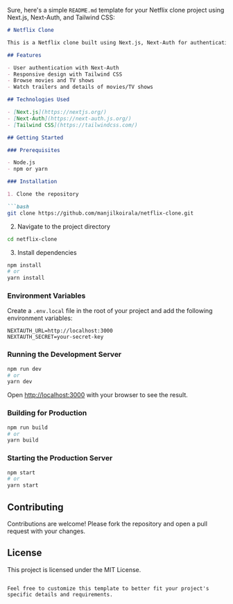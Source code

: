Sure, here's a simple `README.md` template for your Netflix clone project using Next.js, Next-Auth, and Tailwind CSS:

```markdown
# Netflix Clone

This is a Netflix clone built using Next.js, Next-Auth for authentication, and Tailwind CSS for styling.

## Features

- User authentication with Next-Auth
- Responsive design with Tailwind CSS
- Browse movies and TV shows
- Watch trailers and details of movies/TV shows

## Technologies Used

- [Next.js](https://nextjs.org/)
- [Next-Auth](https://next-auth.js.org/)
- [Tailwind CSS](https://tailwindcss.com/)

## Getting Started

### Prerequisites

- Node.js
- npm or yarn

### Installation

1. Clone the repository

```bash
git clone https://github.com/manjilkoirala/netflix-clone.git
```

2. Navigate to the project directory

```bash
cd netflix-clone
```

3. Install dependencies

```bash
npm install
# or
yarn install
```

### Environment Variables

Create a `.env.local` file in the root of your project and add the following environment variables:

```
NEXTAUTH_URL=http://localhost:3000
NEXTAUTH_SECRET=your-secret-key
```

### Running the Development Server

```bash
npm run dev
# or
yarn dev
```

Open [http://localhost:3000](http://localhost:3000) with your browser to see the result.

### Building for Production

```bash
npm run build
# or
yarn build
```

### Starting the Production Server

```bash
npm start
# or
yarn start
```

## Contributing

Contributions are welcome! Please fork the repository and open a pull request with your changes.

## License

This project is licensed under the MIT License.
```

Feel free to customize this template to better fit your project's specific details and requirements.